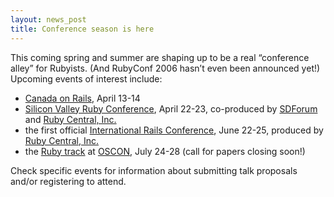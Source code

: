 ```yaml
---
layout: news_post
title: Conference season is here
---
```


This coming spring and summer are shaping up to be a real “conference
alley” for Rubyists. (And RubyConf 2006 hasn’t even been announced yet!)
Upcoming events of interest include:

* [Canada on Rails][1], April 13-14
* [Silicon Valley Ruby Conference][2], April 22-23, co-produced by
  [SDForum][3] and [Ruby Central, Inc.][4]
* the first official [International Rails Conference][5], June 22-25,
  produced by [Ruby Central, Inc.][4]
* the [Ruby track][6] at [<span class="caps">OSCON</span>][7], July
  24-28 (call for papers closing soon!)

Check specific events for information about submitting talk proposals
and/or registering to attend.

[1]: http://www.canadaonrails.org 
[2]: http://www.sdforum.org/rubyconference 
[3]: http:/www.sdforum.org 
[4]: http://www.rubycentral.org 
[5]: http://www.railsconf.org 
[6]: http://conferences.oreillynet.com/cs/os2006/create/e_sess/ 
[7]: http://conferences.oreillynet.com/os2006/ 
